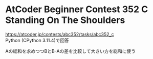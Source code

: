# AtCoder Beginner Contest 352 C Standing On The Shoulders  
https://atcoder.jp/contests/abc352/tasks/abc352_c  
Python (CPython 3.11.4)で回答  

Aの総和を求めつつBとB-Aの差を比較して大きい方を総和に使う